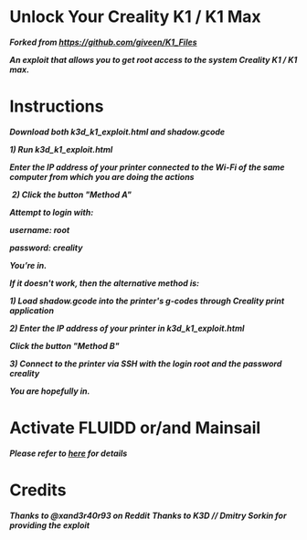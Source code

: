 # Unlock Your Creality K1 / K1 Max

***Forked from https://github.com/giveen/K1_Files***

***An exploit that allows you to get root access to the system Creality K1 / K1 max.***

# Instructions

***⁠Download both k3d_k1_exploit.html and shadow.gcode***

***1) ⁠Run k3d_k1_exploit.html***

***⁠Enter the IP address of your printer connected to the Wi-Fi of the same computer from which you are doing the actions***

⁠
***2) Click the button "Method A"***

***⁠Attempt to login with:***

***username: root***

***password: creality***

⁠***You’re in.***

***If it doesn't work, then the alternative method is:***

***⁠1) Load shadow.gcode into the printer's g-codes through Creality print application***

⁠***2) Enter the IP address of your printer in k3d_k1_exploit.html***

***⁠Click the button "Method B"***

⁠***3) Connect to the printer via SSH with the login root and the password creality***

⁠***You are hopefully in.***

# Activate FLUIDD or/and Mainsail

***Please refer to [here](https://github.com/So6Rallye/K1_Files/blob/main/exploit/Enable_FLUIDD%20and%20MAINSAIL) for details***

# Credits

***Thanks to @xand3r40r93 on Reddit***
***Thanks to K3D // Dmitry Sorkin for providing the exploit***

